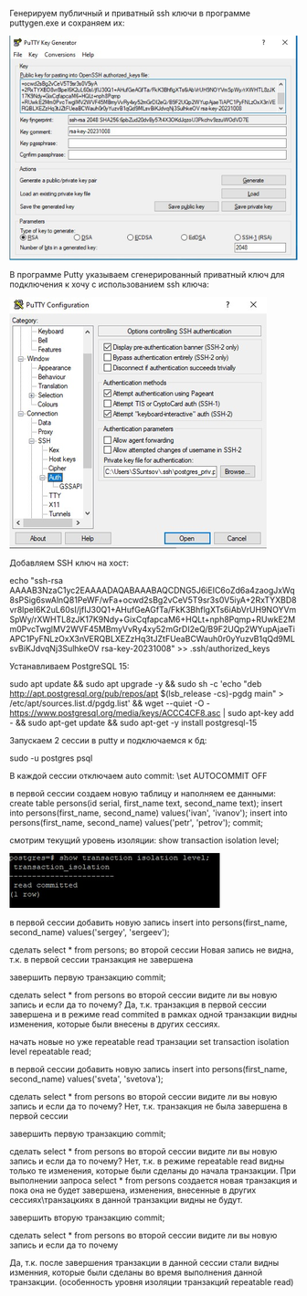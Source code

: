 Генерируем публичный и приватный ssh ключи в программе puttygen.exe и сохраняем их:

![](ssh_key_gen.jpg)

В программе Putty указываем сгенерированный приватный ключ для подключения к хочу с использованием ssh ключа:

![](putty_config.jpg)

Добавляем SSH ключ на хост:

echo "ssh-rsa AAAAB3NzaC1yc2EAAAADAQABAAABAQCDNG5J6iEIC6oZd6a4zaogJxWq8sPSig6swAlnQ81PeWF/wFa+ocwd2sBg2vCeV5T9sr3s0V5iyA+2RxTYXBD8vr8lpeI6K2uL60sI/jfIJ30Q1+AHufGeAGfTa/FkK3BhflgXTs6iAbVrUH9NOYVmSpWy/rXWHTL8zJK17K9Ndy+GixCqfapcaM6+HQLt+nph8Pqmp+RUwkE2Mm0PvcTwglMV2WVF45MBmyVvRy4xy52mGrDI2eQ/B9F2UQp2WYupAjaeTiAPC1PyFNLzOxX3nVERQBLXEZzHq3tJZtFUeaBCWauh0r0yYuzvB1qQd9MLsvBiKJdvqNj3SulhkeOV rsa-key-20231008" >> .ssh/authorized_keys

Устанавливаем PostgreSQL 15:

sudo apt update && sudo apt upgrade -y && sudo sh -c 'echo "deb http://apt.postgresql.org/pub/repos/apt $(lsb_release -cs)-pgdg main" > /etc/apt/sources.list.d/pgdg.list' && wget --quiet -O - https://www.postgresql.org/media/keys/ACCC4CF8.asc | sudo apt-key add - && sudo apt-get update && sudo apt-get -y install postgresql-15

Запускаем 2 сессии в putty и подключаемся к бд:

sudo -u postgres psql

В каждой сессии отключаем auto commit:
\set AUTOCOMMIT OFF

в первой сессии создаем новую таблицу и наполняем ее данными:
create table persons(id serial, first_name text, second_name text);
insert into persons(first_name, second_name) values('ivan', 'ivanov');
insert into persons(first_name, second_name) values('petr', 'petrov');
commit;

смотрим текущий уровень изоляции: 
show transaction isolation level;

![](default_transaction_level.jpg)

в первой сессии добавить новую запись insert into persons(first_name, second_name) values('sergey', 'sergeev');

сделать select * from persons; во второй сессии
Новая запись не видна, т.к. в первой сессии транзакция не завершена

завершить первую транзакцию
commit;

сделать select * from persons во второй сессии
видите ли вы новую запись и если да то почему?
Да, т.к. транзакция в первой сессии завершена и в режиме read commited в рамках одной транзакции видны изменения, которые были внесены в других сессиях.

начать новые но уже repeatable read транзации
set transaction isolation level repeatable read;

в первой сессии добавить новую запись
insert into persons(first_name, second_name) values('sveta', 'svetova');

сделать select * from persons во второй сессии
видите ли вы новую запись и если да то почему?
Нет, т.к. транзакция не была завершена в первой сессии

завершить первую транзакцию
commit;

сделать select * from persons во второй сессии
видите ли вы новую запись и если да то почему?
Нет, т.к. в режиме repeatable read видны только те изменения, которые были сделаны до начала транзакции. При выполнении запроса select * from persons создается новая транзакция и пока она не будет завершена, изменения, внесенные в других сессиях\транзацкиях в данной транзакции видны не будут.

завершить вторую транзакцию
commit;

сделать select * from persons во второй сессии
видите ли вы новую запись и если да то почему

Да, т.к. после завершения транзакции в данной сессии стали видны изменния, которые были сделаны во время выполнения данной транзакции. (особенность уровня изоляции транзакций repeatable read)
